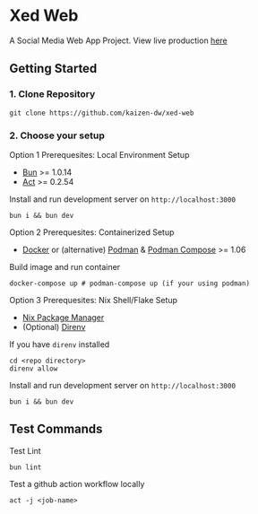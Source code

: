 # Xed Web
A Social Media Web App Project. View live production [here]()

<!-- BEGIN: Getting Started -->
## Getting Started

### 1. Clone Repository
```
git clone https://github.com/kaizen-dw/xed-web
```

### 2. Choose your setup
Option 1 Prerequesites: Local Environment Setup
- [Bun](https://bun.sh) >= 1.0.14
- [Act](https://github.com/nektos/act) >= 0.2.54

Install and run development server on `http://localhost:3000`
```
bun i && bun dev
```

Option 2 Prerequesites: Containerized Setup
- [Docker](https://docs.docker.com/engine/install) or (alternative) [Podman](https://podman.io) & [Podman Compose](https://podman.io) >= 1.06

Build image and run container
```
docker-compose up # podman-compose up (if your using podman)
```

Option 3 Prerequesites: Nix Shell/Flake Setup
- [Nix Package Manager](https://nixos.org/download)
- (Optional) [Direnv](https://direnv.net/docs/installation.html)

If you have `direnv` installed
```
cd <repo directory>
direnv allow
```
Install and run development server on `http://localhost:3000`
```
bun i && bun dev
```
<!-- END: Getting Started -->

<!-- BEGIN: Test Commands -->
## Test Commands
Test Lint
```
bun lint
```

Test a github action workflow locally
```
act -j <job-name>
```
<!-- END: Test Commands -->
